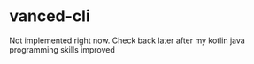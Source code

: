 # vanced-cli

Not implemented right now. Check back later after my kotlin java programming skills improved 

